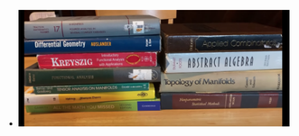 - ![Screenshot 2023-04-04 at 6.24.58 AM.png](../assets/Screenshot_2023-04-04_at_6.24.58_AM_1684484192856_0.png)